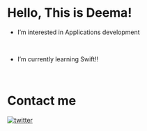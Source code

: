 # Hello, This is Deema!
- I’m interested in Applications development
<br/>

- I’m currently learning Swift!!
<br/>

 # Contact me
 
 [![twitter](https://img.shields.io/badge/Twitter-1DA1F2?style=for-the-badge&logo=twitter&logoColor=white)](https://twitter.com/Deema_os)
 
<!---
Deemaaalosaimi/Deemaaalosaimi is a ✨ special ✨ repository because its `README.md` (this file) appears on your GitHub profile.
You can click the Preview link to take a look at your changes.
--->
